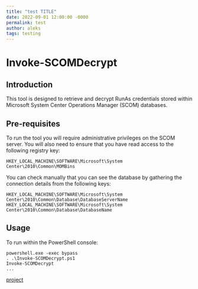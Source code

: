 ```yaml
---
title: "test TITLE"
date: 2022-09-01 12:00:00 -0000
permalink: test
author: aleks
tags: testing
---
```

# Invoke-SCOMDecrypt

## Introduction ##

This tool is designed to retrieve and decrypt RunAs credentials stored within Microsoft System Center Operations Manager (SCOM) databases.

## Pre-requisites ##

To run the tool you will require administrative privileges on the SCOM server. You will also need to ensure that you have read access to the following registry key:

    HKEY_LOCAL_MACHINE\SOFTWARE\Microsoft\System Center\2010\Common\MOMBins

You can check manually that you can see the database by gathering the connection details from the following keys:

    HKEY_LOCAL_MACHINE\SOFTWARE\Microsoft\System Center\2010\Common\Database\DatabaseServerName
    HKEY_LOCAL_MACHINE\SOFTWARE\Microsoft\System Center\2010\Common\Database\DatabaseName

## Usage ##

To run within the PowerShell console:

    powershell.exe -exec bypass
    . .\Invoke-SCOMDecrypt.ps1
    Invoke-SCOMDecrypt
    ...
    
[project](Invoke-SCOMDecrypt/Invoke-SCOMDecrypt.ps1)
